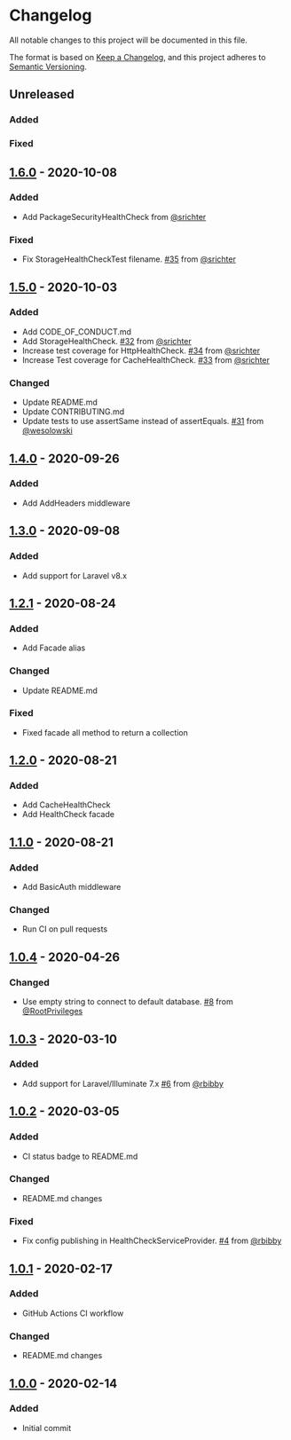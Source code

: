# Changelog

All notable changes to this project will be documented in this file.

The format is based on [Keep a Changelog](https://keepachangelog.com/en/1.0.0/),
and this project adheres to [Semantic Versioning](https://semver.org/spec/v2.0.0.html).

## Unreleased

### Added

### Fixed

## [1.6.0] - 2020-10-08

### Added

- Add PackageSecurityHealthCheck from [@srichter](https://github.com/srichter)

### Fixed

- Fix StorageHealthCheckTest filename. [#35](https://github.com/ukfast/laravel-health-check/pull/35) from [@srichter](https://github.com/srichter)

## [1.5.0] - 2020-10-03

### Added

- Add CODE_OF_CONDUCT.md
- Add StorageHealthCheck. [#32](https://github.com/ukfast/laravel-health-check/pull/32) from [@srichter](https://github.com/srichter)
- Increase test coverage for HttpHealthCheck. [#34](https://github.com/ukfast/laravel-health-check/pull/34) from [@srichter](https://github.com/srichter)
- Increase Test coverage for CacheHealthCheck. [#33](https://github.com/ukfast/laravel-health-check/pull/33) from [@srichter](https://github.com/srichter)

### Changed

- Update README.md
- Update CONTRIBUTING.md
- Update tests to use assertSame instead of assertEquals. [#31](https://github.com/ukfast/laravel-health-check/pull/31) from [@wesolowski](https://github.com/wesolowski)


## [1.4.0] - 2020-09-26

### Added

- Add AddHeaders middleware

## [1.3.0] - 2020-09-08

### Added

- Add support for Laravel v8.x

## [1.2.1] - 2020-08-24

### Added

- Add Facade alias

### Changed

- Update README.md

### Fixed

- Fixed facade all method to return a collection

## [1.2.0] - 2020-08-21

### Added

- Add CacheHealthCheck
- Add HealthCheck facade

## [1.1.0] - 2020-08-21

### Added

- Add BasicAuth middleware

### Changed

- Run CI on pull requests

## [1.0.4] - 2020-04-26

### Changed

- Use empty string to connect to default database. [#8](https://github.com/ukfast/laravel-health-check/pull/8) from [@RootPrivileges](https://github.com/RootPrivileges)


## [1.0.3] - 2020-03-10

### Added

- Add support for Laravel/Illuminate 7.x [#6](https://github.com/ukfast/laravel-health-check/pull/6) from [@rbibby](https://github.com/rbibby)


## [1.0.2] - 2020-03-05

### Added

- CI status badge to README.md

### Changed

- README.md changes

### Fixed

- Fix config publishing in HealthCheckServiceProvider. [#4](https://github.com/ukfast/laravel-health-check/pull/4) from [@rbibby](https://github.com/rbibby)

## [1.0.1] - 2020-02-17

### Added

- GitHub Actions CI workflow

### Changed 

- README.md changes

## [1.0.0] - 2020-02-14

### Added

- Initial commit

[unreleased]: https://github.com/ukfast/laravel-health-check/compare/v1.6.0...HEAD
[1.6.0]: https://github.com/ukfast/laravel-health-check/tree/v1.6.0
[1.5.0]: https://github.com/ukfast/laravel-health-check/tree/v1.5.0
[1.4.0]: https://github.com/ukfast/laravel-health-check/tree/v1.4.0
[1.3.0]: https://github.com/ukfast/laravel-health-check/tree/v1.3.0
[1.2.1]: https://github.com/ukfast/laravel-health-check/tree/v1.2.1
[1.2.0]: https://github.com/ukfast/laravel-health-check/tree/v1.2.0
[1.1.0]: https://github.com/ukfast/laravel-health-check/tree/v1.1.0
[1.0.4]: https://github.com/ukfast/laravel-health-check/tree/v1.0.4
[1.0.3]: https://github.com/ukfast/laravel-health-check/tree/v1.0.3
[1.0.2]: https://github.com/ukfast/laravel-health-check/tree/v1.0.2
[1.0.1]: https://github.com/ukfast/laravel-health-check/tree/v1.0.1
[1.0.0]: https://github.com/ukfast/laravel-health-check/tree/v1.0.0

